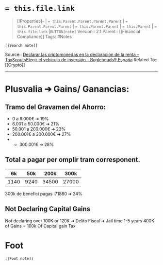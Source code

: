 # `= this.file.link`
>[!Properties]- | `= this.Parent.Parent.Parent.Parent` |  `= this.Parent.Parent.Parent` | `= this.Parent.Parent` | `= this.Parent` | `= this.file.link` |`BUTTON[note]` 
>Version:: 2.1
>Parent:: [[Financial Compliance]]
>Tags: #Notes
```meta-bind-embed
[[Search note]]
```
Source:: [Declarar las criptomonedas en la declaración de la renta – TaxScouts](https://taxscouts.es/inversiones/declarar-las-criptomonedas/#:~:text=En%20el%20IRPF%2C%20pagar%C3%A1s%20por,ganados%20se%20paga%20un%2023%25)[Elegir el vehículo de inversión – Bogleheads® España](https://bogleheads.es/guia/vehiculo-inversion)
Related To:: [[Crypto]]
***
# Plusvalia ➔ Gains/ Ganancias:
## Tramo del Gravamen del Ahorro:
- 0 a 6.000€ ➔ 19% 
- 6.001 a 50.000€ ➔  21%
- 50.001 a 200.000€ ➔  23%
- 200.001€ a 300.000€ ➔  27%
- + 300.001€ ➔   28%

## Total a pagar per omplir tram corresponent.

| 6k   | 50k  | 200k  | 300k  |
| ---- | ---- | ----- | ----- |
| 1140 | 9240 | 34500 | 27000 |

300k de benefici pagas :71880 ➔ 24%

## Not Declaring Capital Gains
Not declaring over 100K or 120K ➔ Delito Fiscal ➔ Jail time 1-5 years
400K of Gains  = 100k Of Capital gain Tax 




# Foot
```meta-bind-embed
[[Foot note]]
``` 